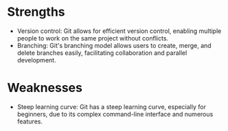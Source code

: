 # Strengths
- Version control: Git allows for efficient version control, enabling multiple people to work on the same project without conflicts.
- Branching: Git's branching model allows users to create, merge, and delete branches easily, facilitating collaboration and parallel development.

# Weaknesses
- Steep learning curve: Git has a steep learning curve, especially for beginners, due to its complex command-line interface and numerous features.
